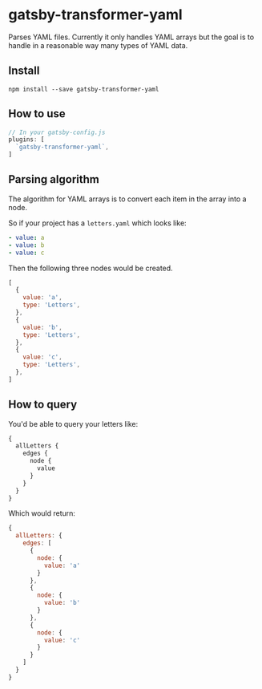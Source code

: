 # gatsby-transformer-yaml

Parses YAML files. Currently it only handles YAML arrays but the
goal is to handle in a reasonable way many types of YAML data.

## Install

`npm install --save gatsby-transformer-yaml`

## How to use

```javascript
// In your gatsby-config.js
plugins: [
  `gatsby-transformer-yaml`,
]
```

## Parsing algorithm

The algorithm for YAML arrays is to convert each item in the array into
a node.

So if your project has a `letters.yaml` which looks like:

```yaml
- value: a
- value: b
- value: c
```

Then the following three nodes would be created.

```javascript
[
  {
    value: 'a',
    type: 'Letters',
  },
  {
    value: 'b',
    type: 'Letters',
  },
  {
    value: 'c',
    type: 'Letters',
  },
]
```

## How to query

You'd be able to query your letters like:

```graphql
{
  allLetters {
    edges {
      node {
        value
      }
    }
  }
}
```

Which would return:

```javascript
{
  allLetters: {
    edges: [
      {
        node: {
          value: 'a'
        }
      },
      {
        node: {
          value: 'b'
        }
      },
      {
        node: {
          value: 'c'
        }
      }
    ]
  }
}
```

